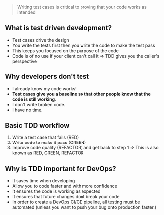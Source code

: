 > Writing test cases is critical to proving that your code works as intended

## What is test driven development?
- Test cases drive the design
-  You write the tests first then you write the code to make the test pass
- This keeps you focused on the purpose of the code
- Code is of no use if your client can't call it
=> TDD gives you the caller's perspective 

## Why developers don't test
- I already know my code works!
- **Test cases give you a baseline so that other people know that the code is still working**.
- I don't write broken code. 
- I have no time. 

## Basic TDD workflow
1. Write a test case that fails (RED)
2. Write code to make it pass (GREEN)
3. Improve code quality (REFACTOR) and get back to step 1
=> This is also known as RED, GREEN, REFACTOR

## Why is TDD important for DevOps?
- It saves time when developing
- Allow you to code faster and with more confidence
- It ensures the code is working as expected
- It ensures that future changes dont break your code
- In order to create a DevOps CI/CD pipeline, all testing must be automated (unless you want to push your bug onto production faster.)

